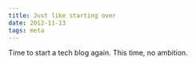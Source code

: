 ```yaml
---
title: Just like starting over
date: 2012-11-13
tags: meta
---
```


Time to start a tech blog again. This time, no ambition.

